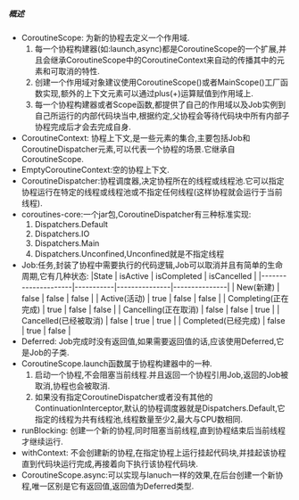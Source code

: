 ##### 概述
- CoroutineScope: 为新的协程去定义一个作用域.
    1. 每一个协程构建器(如:launch,async)都是CoroutineScope的一个扩展,并且会继承CoroutineScope中的CoroutineContext来自动的传播其中的元素和可取消的特性.
    2. 创建一个作用域对象建议使用CoroutineScope()或者MainScope()工厂函数实现,额外的上下文元素可以通过plus(+)运算赋值到作用域上.
    3. 每一个协程构建器或者Scope函数,都提供了自己的作用域以及Job实例到自己所运行的内部代码块当中,根据约定,父协程会等待代码块中所有内部子协程完成后才会去完成自身.
- CoroutineContext: 协程上下文,是一些元素的集合,主要包括Job和CoroutineDispatcher元素,可以代表一个协程的场景.它继承自CoroutineScope.
- EmptyCoroutineContext:空的协程上下文.
- CoroutineDispatcher:协程调度器,决定协程所在的线程或线程池.它可以指定协程运行在特定的线程或线程池或不指定任何线程(这样协程就会运行于当前线程).
- coroutines-core:一个jar包,CoroutineDispatcher有三种标准实现:
    1. Dispatchers.Default
    2. Dispatchers.IO
    3. Dispatchers.Main
    4. Dispatchers.Unconfined,Unconfined就是不指定线程
- Job:任务,封装了协程中需要执行的代码逻辑,Job可以取消并且有简单的生命周期,它有几种状态:
    |State                | isActive  |  isCompleted  | isCancelled   |
    |---------------------|-----------|---------------|---------------|
    | New(新建)            | false     | false         | false         |
    | Active(活动)         | true      | false         | false         |
    | Completing(正在完成)  | true      |   false       |   false       |
    | Cancelling(正在取消)  |  false    |  false        | true          |
    | Cancelled(已经被取消) | false     |  true          |  true        |
    | Completed(已经完成)   |   false   |  true         |  false        |
- Deferred: Job完成时没有返回值,如果需要返回值的话,应该使用Deferred,它是Job的子类.
- CoroutineScope.launch函数属于协程构建器中的一种.
    1. 启动一个协程,不会阻塞当前线程.并且返回一个协程引用Job,返回的Job被取消,协程也会被取消. 
    2. 如果没有指定CoroutineDispatcher或者没有其他的ContinuationInterceptor,默认的协程调度器就是Dispatchers.Default,它指定的线程为共有线程池,线程数量至少2,最大与CPU数相同.
- runBlocking: 创建一个新的协程,同时阻塞当前线程,直到协程结束后当前线程才继续运行.
- withContext: 不会创建新的协程,在指定协程上运行挂起代码块,并挂起该协程直到代码块运行完成,再接着向下执行该协程代码块.
- CoroutineScope.async:可以实现与lanuch一样的效果,在后台创建一个新协程,唯一区别是它有返回值,返回值为Deferred类型.

















   